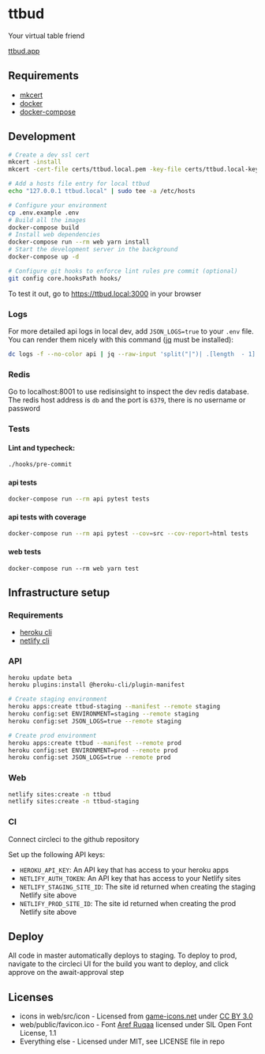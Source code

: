 # ttbud

Your virtual table friend

[ttbud.app](https://ttbud.app)

## Requirements

- [mkcert](https://github.com/FiloSottile/mkcert)
- [docker](https://docs.docker.com/v17.09/engine/installation/)
- [docker-compose](https://docs.docker.com/compose/install/)

## Development

```bash
# Create a dev ssl cert
mkcert -install
mkcert -cert-file certs/ttbud.local.pem -key-file certs/ttbud.local-key.pem ttbud.local

# Add a hosts file entry for local ttbud
echo "127.0.0.1 ttbud.local" | sudo tee -a /etc/hosts

# Configure your environment
cp .env.example .env
# Build all the images
docker-compose build
# Install web dependencies
docker-compose run --rm web yarn install
# Start the development server in the background
docker-compose up -d

# Configure git hooks to enforce lint rules pre commit (optional)
git config core.hooksPath hooks/
```

To test it out, go to https://ttbud.local:3000 in your browser

### Logs

For more detailed api logs in local dev, add `JSON_LOGS=true` to your `.env` file.
You can render them nicely with this command ([jq](https://stedolan.github.io/jq/) must be installed):

```bash
dc logs -f --no-color api | jq --raw-input 'split("|")| .[length  - 1]|fromjson'
```


### Redis

Go to localhost:8001 to use redisinsight to inspect the dev redis database.
The redis host address is `db` and the port is `6379`, there is no username or password

### Tests

#### Lint and typecheck:

```bash
./hooks/pre-commit
```

#### api tests

```bash
docker-compose run --rm api pytest tests
```

#### api tests with coverage

```bash
docker-compose run --rm api pytest --cov=src --cov-report=html tests
```

#### web tests

```
docker-compose run --rm web yarn test
```

## Infrastructure setup

### Requirements

- [heroku cli](https://devcenter.heroku.com/articles/heroku-cli#download-and-install)
- [netlify cli](https://docs.netlify.com/cli/get-started/#installation)

### API

```bash
heroku update beta
heroku plugins:install @heroku-cli/plugin-manifest

# Create staging environment
heroku apps:create ttbud-staging --manifest --remote staging
heroku config:set ENVIRONMENT=staging --remote staging
heroku config:set JSON_LOGS=true --remote staging

# Create prod environment
heroku apps:create ttbud --manifest --remote prod
heroku config:set ENVIRONMENT=prod --remote prod
heroku config:set JSON_LOGS=true --remote prod
```

### Web

```bash
netlify sites:create -n ttbud
netlify sites:create -n ttbud-staging
```

### CI

Connect circleci to the github repository

Set up the following API keys:

- `HEROKU_API_KEY`: An API key that has access to your heroku apps
- `NETLIFY_AUTH_TOKEN`: An API key that has access to your Netlify sites
- `NETLIFY_STAGING_SITE_ID`: The site id returned when creating the staging Netlify site above
- `NETLIFY_PROD_SITE_ID`: The site id returned when creating the prod Netlify site above

## Deploy

All code in master automatically deploys to staging. To deploy to prod, navigate to the circleci UI for the build you
want to deploy, and click approve on the await-approval step

## Licenses

- icons in web/src/icon - Licensed from [game-icons.net](https://game-icons.net) under [CC BY 3.0](https://creativecommons.org/licenses/by/3.0/)
- web/public/favicon.ico - Font [Aref Ruqaa](https://fonts.google.com/attribution) licensed under SIL Open Font License, 1.1
- Everything else - Licensed under MIT, see LICENSE file in repo
